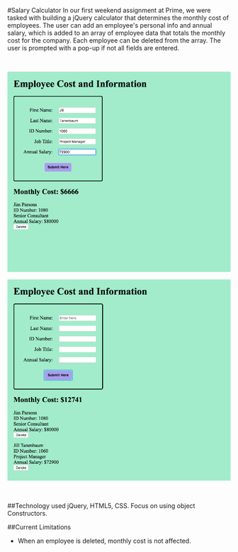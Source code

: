#Salary Calculator
In our first weekend assignment at Prime, we were tasked with building a jQuery calculator that determines the monthly cost of employees. The user can add an employee's personal info and annual salary, which is added to an array of employee data that totals the monthly cost for the company. Each employee can be deleted from the array. The user is prompted with a pop-up if not all fields are entered.

<br>
<p>
    <img src="salary-calculator-pics/1.png">
</p>
<p>
    <img src="salary-calculator-pics/2.png">
</p>
<br>

##Technology used
jQuery, HTML5, CSS. Focus on using object Constructors.

##Current Limitations
* When an employee is deleted, monthly cost is not affected.
